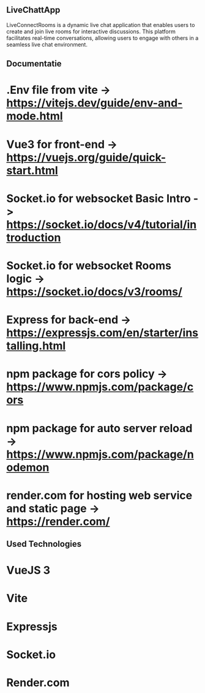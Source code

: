 ## LiveChattApp
LiveConnectRooms is a dynamic live chat application that enables users to create and join live rooms for interactive discussions. 
This platform facilitates real-time conversations, allowing users to engage with others in a seamless live chat environment. 

## Documentatie
# .Env file from vite -> https://vitejs.dev/guide/env-and-mode.html
# Vue3 for front-end -> https://vuejs.org/guide/quick-start.html
# Socket.io for websocket Basic Intro -> https://socket.io/docs/v4/tutorial/introduction
# Socket.io for websocket Rooms logic -> https://socket.io/docs/v3/rooms/
# Express for back-end -> https://expressjs.com/en/starter/installing.html
# npm package for cors policy -> https://www.npmjs.com/package/cors
# npm package for auto server reload -> https://www.npmjs.com/package/nodemon
# render.com for hosting web service and static page -> https://render.com/

## Used Technologies
# VueJS 3
# Vite
# Expressjs
# Socket.io
# Render.com
